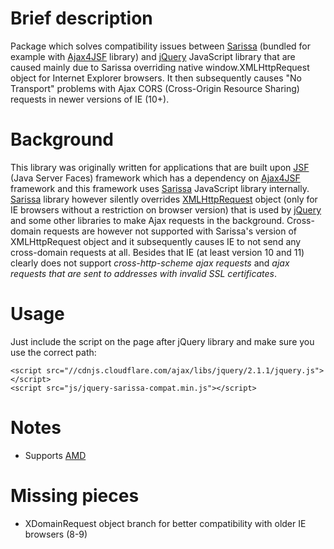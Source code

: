 Brief description
=================

Package which solves compatibility issues between [Sarissa](http://dev.abiss.gr/sarissa/) (bundled for example with [Ajax4JSF](https://java.net/projects/ajax4jsf) library) and [jQuery](http://jquery.com) JavaScript library that are caused mainly due to Sarissa  overriding native window.XMLHttpRequest object for Internet Explorer browsers. It then subsequently causes "No Transport" problems with Ajax CORS (Cross-Origin Resource Sharing) requests in newer versions of IE (10+).

Background
====================

This library was originally written for applications that are built upon [JSF](http://www.oracle.com/technetwork/java/javaee/javaserverfaces-139869.html) (Java Server Faces) framework which has a dependency on [Ajax4JSF](https://java.net/projects/ajax4jsf) framework and this framework uses [Sarissa](http://dev.abiss.gr/sarissa/) JavaScript library internally. [Sarissa](http://dev.abiss.gr/sarissa/) library however silently overrides [XMLHttpRequest](https://developer.mozilla.org/en-US/docs/Web/API/XMLHttpRequest) object (only for IE browsers without a restriction on browser version) that is used by [jQuery](http://jquery.com/) and some other libraries to make Ajax requests in the background. Cross-domain requests are however not supported with Sarissa's version of XMLHttpRequest object and it subsequently causes IE to not send any cross-domain requests at all. Besides that IE (at least version 10 and 11) clearly does not support *cross-http-scheme ajax requests* and *ajax requests that are sent to addresses with invalid SSL certificates*.

Usage
=====

Just include the script on the page after jQuery library and make sure you use the correct path: 

	<script src="//cdnjs.cloudflare.com/ajax/libs/jquery/2.1.1/jquery.js"></script>
	<script src="js/jquery-sarissa-compat.min.js"></script>

Notes
=====

- Supports [AMD](https://github.com/amdjs/amdjs-api/wiki/AMD) 

Missing pieces
==============

- XDomainRequest object branch for better compatibility with older IE browsers (8-9)